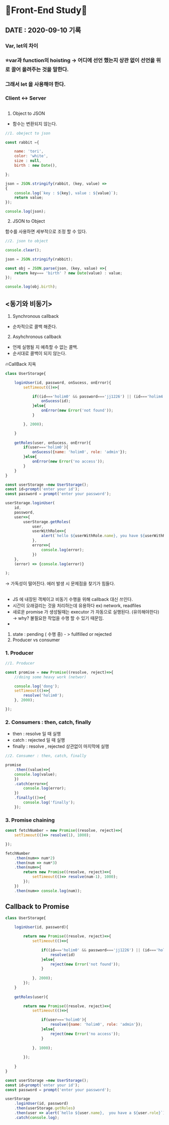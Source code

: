 # 🍓Front-End Study🍓

## DATE : 2020-09-10 기록



### Var, let의 차이

### ⭐var과 function의 hoisting → 어디에 선언 했는지 상관 없이 선언을 위로 끌어 올려주는 것을 말한다.

### 그래서 let 을 사용해야 한다.

### Client ↔ Server

## <JSON>

1. Object to JSON
- 함수는 변환되지 않는다.

```jsx
//1. obeject to json

const rabbit ={

    name: 'tori',
    color: 'white',
    size : null,
    birth : new Date(),

};

json = JSON.stringify(rabbit, (key, value) =>
{
    console.log(`key : ${key}, value : ${value}`);
    return value;
});

console.log(json);
```

 2. JSON to Object

함수를 사용하면 세부적으로 조정 할 수 있다. 

```jsx
//2. json to object

console.clear();

json = JSON.stringify(rabbit);

const obj = JSON.parse(json, (key, value) =>{
    return key=== 'birth' ? new Date(value) : value;
});

console.log(obj.birth);
```

## <동기와 비동기>

1. Synchronous callback
- 순차적으로 콜백 해준다.

2. Asyhchronous callback

- 언제 실행될 지 예측할 수 없는 콜백.
- 순서대로 콜백이 되지 않는다.

🔥CallBack 지옥

```jsx
class UserStorage{

    loginUser(id, password, onSucess, onError){
        setTimeout(()=>{

            if((id==='holim0' && password==='jj1226') || (id==='holim4' && password==='1234')){
                onSucess(id);
            }else{
                onError(new Error('not found'));
            }

        }, 2000);

    }
    
    getRoles(user, onSucess, onError){
        if(user==='holim0'){
            onSucess({name: 'holim0', role: 'admin'});
        }else{
            onError(new Error('no access'));
        }
    }
}

const userStorage =new UserStorage();
const id=prompt('enter your id');
const password = prompt('enter your password');

userStorage.loginUser(
    id, 
    password, 
    user=>{
        userStorage.getRoles(
            user, 
            userWithRole=>{
                alert(`hello ${userWithRole.name}, you have ${userWithRole.role}`);
            }, 
            error=>{
                console.log(error);
            })
    }, 
    (error) => {console.log(error)}
    
);
```

→ 가독성이 떨어진다. 에러 발생 시 문제점을 찾기가 힘들다. 

## <Promise>

- JS 에 내장된 객체이고 비동기 수행을 위해 callback 대신 쓰인다.
- 시간이 오래걸리는 것을 처리하는데 유용하다 ex) network, readfiles
- 새로운 promise 가 생성될때는 executor 가 자동으로 실행된다. (유의해야한다) → why? 불필요한 작업을 수행 할 수 있기 때문임.
- 

1. state : pending ( 수행 중) - > fullfilled or rejected
2. Producer vs consumer

### 1. Producer

```jsx
//1. Producer

const promise = new Promise((resolve, reject)=>{
    //doing some heavy work (networ)

    console.log('dong');
    setTimeout(()=>{
        resolve('holim0');
    }, 2000);

});
```

### 2. Consumers : then, catch, finally

- then : resolve 일 때 실행
- catch : rejected 일 때 실행
- finally : resolve , rejected 상관없이 마지막에 실행

```jsx
//2. Consumer : then, catch, finally

promise
    .then((value)=>{
    console.log(value);
    })
    .catch(error=>{
        console.log(error);
    })
    .finally(()=>{
        console.log('finally');
    });
```

### 3. Promise chaining

```jsx
const fetchNumber = new Promise((resolve, reject)=>{
    setTimeout(()=> resolve(1), 1000);

});

fetchNumber
    .then(num=> num*2)
    .then(num => num*3)
    .then(num=>{
        return new Promise((resolve, reject)=>{
            setTimeout(()=> resolve(num-1), 1000);
        });
    })
    .then(num=> console.log(num));
```

## Callback to Promise

```jsx
class UserStorage{

    loginUser(id, password){

        return new Promise((resolve, reject)=>{
            setTimeout(()=>{

                if((id==='holim0' && password==='jj1226') || (id==='holim4' && password==='1234')){
                    resolve(id)
                }else{
                    reject(new Error('not found'));
                }
    
            }, 2000);
        });
    }
    
    getRoles(user){

        return new Promise((resolve, reject)=>{
            setTimeout(()=>{

                if(user==='holim0'){
                    resolve({name: 'holim0', role: 'admin'});
                }else{
                    reject(new Error('no access'));
                }
    
            }, 1000);
            
        });
        
    }
}

const userStorage =new UserStorage();
const id=prompt('enter your id');
const password = prompt('enter your password');

userStorage
    .loginUser(id, password)
    .then(userStorage.getRoles)
    .then(user => alert(`hello ${user.name},  you have a ${user.role}`))
    .catch(console.log);
```
